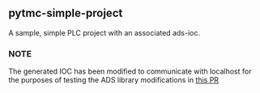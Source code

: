 ## pytmc-simple-project

A sample, simple PLC project with an associated ads-ioc.


### NOTE

The generated IOC has been modified to communicate with localhost
for the purposes of testing the ADS library modifications in
[this PR](https://github.com/pcdshub/ADS/pull/1)

